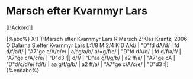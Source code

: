 # Marsch efter Kvarnmyr Lars

[[!Ackord]]

{%abc%}
X:1
T:Marsch efter Kvarnmyr Lars
R:Marsch
Z:Klas Krantz, 2006
O:Dalarna
S:efter Kvarnmyr Lars
L:1/8
M:2/4
K:D
A/d/ | "D"fd dA/d/ | fd d/f/a/f/ | "A7"ge c/A/c/e/ | a/^g/a/b/ a/=g/f/e/ |
"D"fd dA/d/ | fd d/f/a/f/ | "A7"ge c/A/c/e/ | "D"d3 :|]
d/f/ | "D"aa g/f/g/b/ | a2 ff/a/ | "A7"ge cA | "D"d/c/d/e/ fd/f/ |
aa g/f/g/b/ | a2 ff/a/ | "A7"ge c/A/c/e/ | "D"d3 :|]
{%endabc%}

